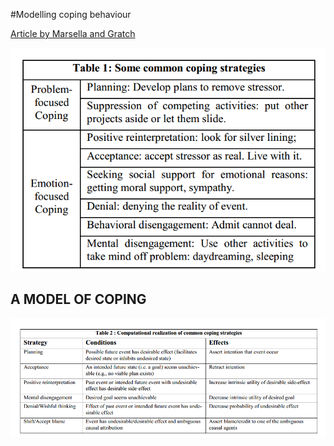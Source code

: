 #Modelling coping behaviour 

[Article by Marsella and Gratch](http://people.ict.usc.edu/~gratch/MarsellaGratch-aamas03.pdf)


![common coping strategies](modeling_coping_behaviour_table_1.png)

## A MODEL OF COPING

![coping strategies](modeling_coping_behaviour_table_2_coping.png)
